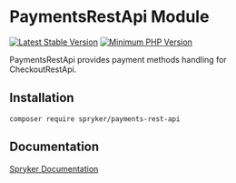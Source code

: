 # PaymentsRestApi Module
[![Latest Stable Version](https://poser.pugx.org/spryker/payments-rest-api/v/stable.svg)](https://packagist.org/packages/spryker/payments-rest-api)
[![Minimum PHP Version](https://img.shields.io/badge/php-%3E%3D%208.1-8892BF.svg)](https://php.net/)

PaymentsRestApi provides payment methods handling for CheckoutRestApi.

## Installation

```
composer require spryker/payments-rest-api
```

## Documentation

[Spryker Documentation](https://docs.spryker.com)
